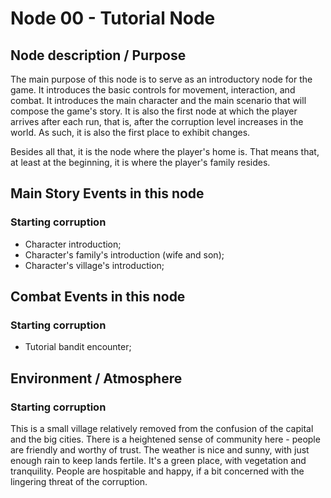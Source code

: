 # Node 00  - Tutorial Node

## Node description / Purpose

The main purpose of this node is to serve as an introductory node for the game. It introduces the basic controls for movement, interaction, and combat. It introduces the main character and the main scenario that will compose the game's story. It is also the first node at which the player arrives after each run, that is, after the corruption level increases in the world. As such, it is also the first place to exhibit changes.

Besides all that, it is the node where the player's home is. That means that, at least at the beginning, it is where the player's family resides.

## Main Story Events in this node

### Starting corruption

* Character introduction;
* Character's family's introduction (wife and son);
* Character's village's introduction;

## Combat Events in this node

### Starting corruption

* Tutorial bandit encounter;

## Environment / Atmosphere

### Starting corruption

This is a small village relatively removed from the confusion of the capital and the big cities. There is a heightened sense of community here - people are friendly and worthy of trust. The weather is nice and sunny, with just enough rain to keep lands fertile. It's a green place, with vegetation and tranquility. People are hospitable and happy, if a bit concerned with the lingering threat of the corruption.
